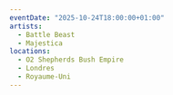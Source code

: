 ```yaml
---
eventDate: "2025-10-24T18:00:00+01:00"
artists:
  - Battle Beast
  - Majestica
locations:
  - O2 Shepherds Bush Empire
  - Londres
  - Royaume-Uni
---
```

